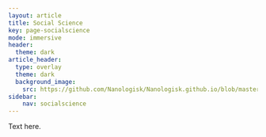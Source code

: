 ```yaml
---
layout: article
title: Social Science
key: page-socialscience
mode: immersive
header:
  theme: dark
article_header:
  type: overlay
  theme: dark
  background_image:
    src: https://github.com/Nanologisk/Nanologisk.github.io/blob/master/pictures/socialscience.jpg
sidebar:
    nav: socialscience
---
```


Text here.
<!--more-->
